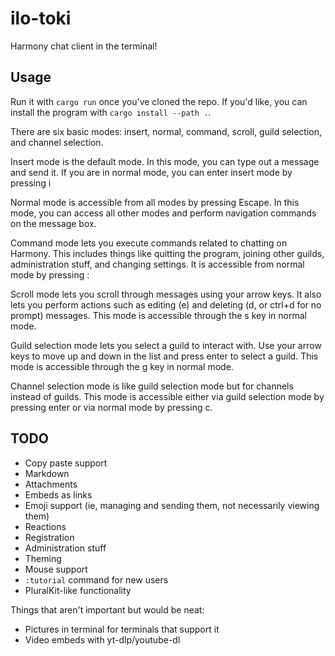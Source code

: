 # ilo-toki
Harmony chat client in the terminal!

## Usage
Run it with `cargo run` once you've cloned the repo. If you'd like, you can install the program with `cargo install --path .`.

There are six basic modes: insert, normal, command, scroll, guild selection, and channel selection.

Insert mode is the default mode. In this mode, you can type out a message and send it. If you are in normal mode, you can enter insert mode by pressing <key>i</key>

Normal mode is accessible from all modes by pressing <key>Escape</key>. In this mode, you can access all other modes and perform navigation commands on the message box.

Command mode lets you execute commands related to chatting on Harmony. This includes things like quitting the program, joining other guilds, administration stuff, and changing settings. It is accessible from normal mode by pressing <key>:</key>

Scroll mode lets you scroll through messages using your arrow keys. It also lets you perform actions such as editing (<key>e</key>) and deleting (<key>d</key>, or <key>ctrl+d</key> for no prompt) messages. This mode is accessible through the <key>s</key> key in normal mode.

Guild selection mode lets you select a guild to interact with. Use your arrow keys to move up and down in the list and press enter to select a guild. This mode is accessible through the <key>g</key> key in normal mode.

Channel selection mode is like guild selection mode but for channels instead of guilds. This mode is accessible either via guild selection mode by pressing enter or via normal mode by pressing <key>c</key>.

## TODO
 - Copy paste support
 - Markdown
 - Attachments
 - Embeds as links
 - Emoji support (ie, managing and sending them, not necessarily viewing them)
 - Reactions
 - Registration
 - Administration stuff
 - Theming
 - Mouse support
 - `:tutorial` command for new users
 - PluralKit-like functionality

Things that aren't important but would be neat:
 - Pictures in terminal for terminals that support it
 - Video embeds with yt-dlp/youtube-dl
